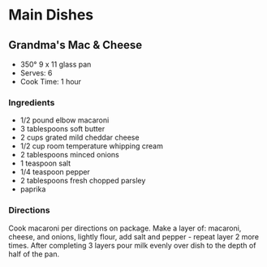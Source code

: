 # Main Dishes

## Grandma's Mac & Cheese

* 350° 9 x 11 glass pan
* Serves: 6
* Cook Time: 1 hour

### Ingredients

* 1/2 pound elbow macaroni
* 3 tablespoons soft butter
* 2 cups grated mild cheddar cheese
* 1/2 cup room temperature whipping cream
* 2 tablespoons minced onions
* 1 teaspoon salt
* 1/4 teaspoon pepper
* 2 tablespoons fresh chopped parsley
* paprika

### Directions

Cook macaroni per directions on package. Make a layer of: macaroni, cheese, and onions, lightly flour, add salt and pepper - repeat layer 2 more times. After completing 3 layers pour milk evenly over dish to the depth of half of the pan.
